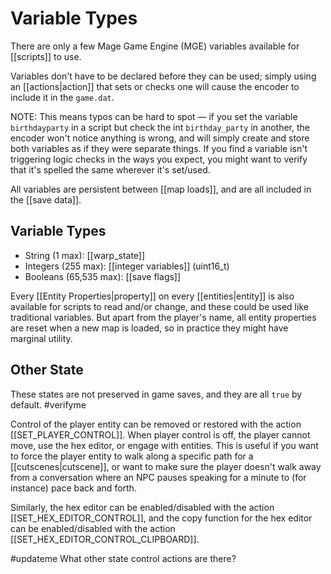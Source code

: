 # Variable Types

There are only a few Mage Game Engine (MGE) variables available for [[scripts]] to use.

Variables don't have to be declared before they can be used; simply using an [[actions|action]] that sets or checks one will cause the encoder to include it in the `game.dat`.

NOTE: This means typos can be hard to spot — if you set the variable `birthdayparty` in a script but check the int `birthday_party` in another, the encoder won't notice anything is wrong, and will simply create and store both variables as if they were separate things. If you find a variable isn't triggering logic checks in the ways you expect, you might want to verify that it's spelled the same wherever it's set/used.

All variables are persistent between [[map loads]], and are all included in the [[save data]].

## Variable Types

- String (1 max): [[warp_state]]
- Integers (255 max): [[integer variables]] (uint16_t)
- Booleans (65,535 max): [[save flags]]

Every [[Entity Properties|property]] on every [[entities|entity]] is also available for scripts to read and/or change, and these could be used like traditional variables. But apart from the player's name, all entity properties are reset when a new map is loaded, so in practice they might have marginal utility.

## Other State

These states are not preserved in game saves, and they are all `true` by default. #verifyme

Control of the player entity can be removed or restored with the action [[SET_PLAYER_CONTROL]]. When player control is off, the player cannot move, use the hex editor, or engage with entities. This is useful if you want to force the player entity to walk along a specific path for a [[cutscenes|cutscene]], or want to make sure the player doesn't walk away from a conversation where an NPC pauses speaking for a minute to (for instance) pace back and forth.

Similarly, the hex editor can be enabled/disabled with the action [[SET_HEX_EDITOR_CONTROL]], and the copy function for the hex editor can be enabled/disabled with the action [[SET_HEX_EDITOR_CONTROL_CLIPBOARD]].

#updateme What other state control actions are there?
